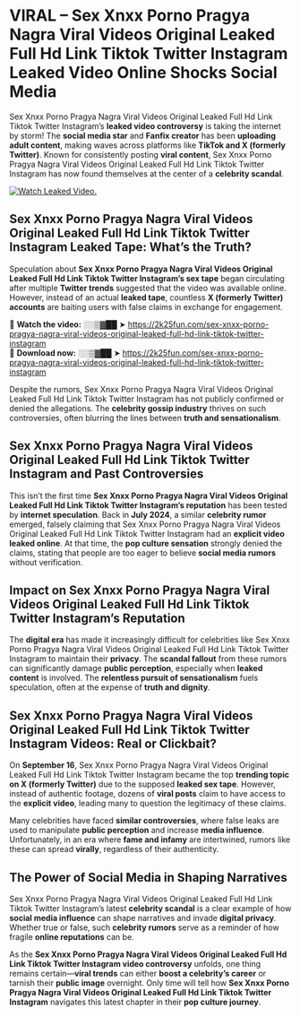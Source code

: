# VIRAL – Sex ️Xnxx ️Porno Pragya Nagra Viral Videos Original Leaked Full Hd Link Tiktok Twitter Instagram Leaked Video Online Shocks Social Media 

Sex ️Xnxx ️Porno Pragya Nagra Viral Videos Original Leaked Full Hd Link Tiktok Twitter Instagram’s **leaked video controversy** is taking the internet by storm! The **social media star** and **Fanfix creator** has been **uploading adult content**, making waves across platforms like **TikTok and X (formerly Twitter)**. Known for consistently posting **viral content**, Sex ️Xnxx ️Porno Pragya Nagra Viral Videos Original Leaked Full Hd Link Tiktok Twitter Instagram has now found themselves at the center of a **celebrity scandal**.  

[![Watch Leaked Video.](https://miro.medium.com/v2/resize:fit:828/format:webp/1*cilzJN44JGOrTw9NJCrNHA.gif "Watch Leaked Video")](https://2k25fun.com/sex-️xnxx-️porno-pragya-nagra-viral-videos-original-leaked-full-hd-link-tiktok-twitter-instagram)

## **Sex ️Xnxx ️Porno Pragya Nagra Viral Videos Original Leaked Full Hd Link Tiktok Twitter Instagram Leaked Tape: What’s the Truth?**  
Speculation about **Sex ️Xnxx ️Porno Pragya Nagra Viral Videos Original Leaked Full Hd Link Tiktok Twitter Instagram’s sex tape** began circulating after multiple **Twitter trends** suggested that the video was available online. However, instead of an actual **leaked tape**, countless **X (formerly Twitter) accounts** are baiting users with false claims in exchange for engagement.  

🔹 **Watch the video:** ░░▒▓██ ➤ https://2k25fun.com/sex-️xnxx-️porno-pragya-nagra-viral-videos-original-leaked-full-hd-link-tiktok-twitter-instagram  
🔹 **Download now:** ░░▒▓██ ➤ https://2k25fun.com/sex-️xnxx-️porno-pragya-nagra-viral-videos-original-leaked-full-hd-link-tiktok-twitter-instagram  

Despite the rumors, Sex ️Xnxx ️Porno Pragya Nagra Viral Videos Original Leaked Full Hd Link Tiktok Twitter Instagram has not publicly confirmed or denied the allegations. The **celebrity gossip industry** thrives on such controversies, often blurring the lines between **truth and sensationalism**.  

## **Sex ️Xnxx ️Porno Pragya Nagra Viral Videos Original Leaked Full Hd Link Tiktok Twitter Instagram and Past Controversies**  
This isn’t the first time **Sex ️Xnxx ️Porno Pragya Nagra Viral Videos Original Leaked Full Hd Link Tiktok Twitter Instagram’s reputation** has been tested by **internet speculation**. Back in **July 2024**, a similar **celebrity rumor** emerged, falsely claiming that Sex ️Xnxx ️Porno Pragya Nagra Viral Videos Original Leaked Full Hd Link Tiktok Twitter Instagram had an **explicit video leaked online**. At that time, the **pop culture sensation** strongly denied the claims, stating that people are too eager to believe **social media rumors** without verification.  

## **Impact on Sex ️Xnxx ️Porno Pragya Nagra Viral Videos Original Leaked Full Hd Link Tiktok Twitter Instagram’s Reputation**  
The **digital era** has made it increasingly difficult for celebrities like Sex ️Xnxx ️Porno Pragya Nagra Viral Videos Original Leaked Full Hd Link Tiktok Twitter Instagram to maintain their **privacy**. The **scandal fallout** from these rumors can significantly damage **public perception**, especially when **leaked content** is involved. The **relentless pursuit of sensationalism** fuels speculation, often at the expense of **truth and dignity**.  

## **Sex ️Xnxx ️Porno Pragya Nagra Viral Videos Original Leaked Full Hd Link Tiktok Twitter Instagram Videos: Real or Clickbait?**  
On **September 16**, Sex ️Xnxx ️Porno Pragya Nagra Viral Videos Original Leaked Full Hd Link Tiktok Twitter Instagram became the top **trending topic on X (formerly Twitter)** due to the supposed **leaked sex tape**. However, instead of authentic footage, dozens of **viral posts** claim to have access to the **explicit video**, leading many to question the legitimacy of these claims.  

Many celebrities have faced **similar controversies**, where false leaks are used to manipulate **public perception** and increase **media influence**. Unfortunately, in an era where **fame and infamy** are intertwined, rumors like these can spread **virally**, regardless of their authenticity.  

## **The Power of Social Media in Shaping Narratives**  
Sex ️Xnxx ️Porno Pragya Nagra Viral Videos Original Leaked Full Hd Link Tiktok Twitter Instagram’s latest **celebrity scandal** is a clear example of how **social media influence** can shape narratives and invade **digital privacy**. Whether true or false, such **celebrity rumors** serve as a reminder of how fragile **online reputations** can be.  

As the **Sex ️Xnxx ️Porno Pragya Nagra Viral Videos Original Leaked Full Hd Link Tiktok Twitter Instagram video controversy** unfolds, one thing remains certain—**viral trends** can either **boost a celebrity’s career** or tarnish their **public image** overnight. Only time will tell how **Sex ️Xnxx ️Porno Pragya Nagra Viral Videos Original Leaked Full Hd Link Tiktok Twitter Instagram** navigates this latest chapter in their **pop culture journey**. 